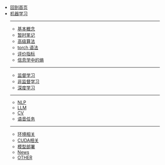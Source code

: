 - [回到首页](/)
- [机器学习](ML/)
  - ---
  - [基本概念](ML/基本概念)
  - [暂时笔记](ML/tmp_note/)
  - [高级算法](ML/高级/)
  - [torch 语法](ML/torch/)
  - [评价指标](ML/metric)
  - [信息学中的熵](ML/信息学中的熵)
  - ---
  - [监督学习](ML/监督学习/)
  - [非监督学习](ML/非监督学习/)
  - [深度学习](ML/深度学习/)
  - ---
  - [NLP](ML/NLP/)
  - [LLM](ML/llm)
  - [CV](ML/CV/)
  - [语音任务](ML/Audio/)
  - ---
  - [环境相关](ML/env)
  - [CUDA相关](ML/cuda)
  - [模型部署](ML/deploy)
  - [News](ML/News)
  - [OTHER](ML/other)